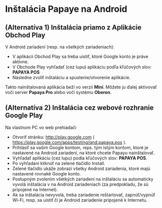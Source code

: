# Inštalácia Papaye na Android

## (Alternatíva 1) Inštalácia priamo z Aplikácie Obchod Play

V Android zariadení (resp. na všetkých zariadeniach):
* V aplikácii Obchod Play sa treba uistiť, ktoré Google konto je práve aktívne.
* V Obchode Play vyhľadať (cez lupu) aplikáciu podľa kľúčových slov: **PAPAYA POS**
* Následne zvoliť inštaláciu a spustenie/otvorenie aplikácie.

Takto nainštalovaná aplikácia beží vo verzii **Mini**. Môžete ju ďalej aktivovať voči server **Papaya Pro** alebo voči systému **Oberon**.

## (Alternatíva 2) Inštalácia cez webové rozhranie Google Play

Na vlastnom PC vo web prehiadači
* Otvoriť stránku: http://play.google.com ( https://play.google.com/apps/testing/qnd.papaya.pos ).
* Prihlásiť sa vašim Google kontom, reps. tým istým kontom, ktoré je nastavené na Android zariadení, na ktoré chcete Papayu nainštalovať.
* Vyhľadať aplikáciu (cez lupu) podla kľúčových slov: **PAPAYA POS**.
* Po vyhľadaní kliknúť na zelené tlačidlo Install.
* Zelené tlačidlo ukáže zobrazí všetky Android zariadenia, ktoré majú nastavené rovnaké Google konto.
* Postupným zvolením všetkých zariadení na inštaláciu sa automaticky vyvolá inštalácia v na Android zariadeniach (za predpokladu, že sú pripojené na Internet).
* Ak sa inštalácia nevyvolá, treba zariadenie reštartovať, zapnúť/vypnúť Wi-Fi, resp. sa uistiť či je Android zariadenie pripojené k Internetu.
